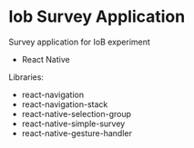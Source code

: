 # Iob Survey Application

Survey application for IoB experiment

- React Native

Libraries:
* react-navigation
* react-navigation-stack
* react-native-selection-group
* react-native-simple-survey
* react-native-gesture-handler
